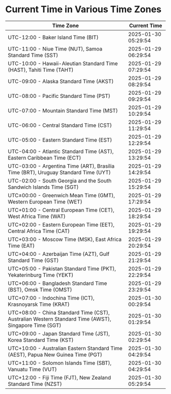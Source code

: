 # Current Time in Various Time Zones

| Time Zone | Current Time |
|-----------|--------------|
| UTC-12:00 - Baker Island Time (BIT) | 2025-01-30 05:29:54 |
| UTC-11:00 - Niue Time (NUT), Samoa Standard Time (SST) | 2025-01-29 06:29:54 |
| UTC-10:00 - Hawaii-Aleutian Standard Time (HAST), Tahiti Time (TAHT) | 2025-01-29 07:29:54 |
| UTC-09:00 - Alaska Standard Time (AKST) | 2025-01-29 08:29:54 |
| UTC-08:00 - Pacific Standard Time (PST) | 2025-01-29 09:29:54 |
| UTC-07:00 - Mountain Standard Time (MST) | 2025-01-29 10:29:54 |
| UTC-06:00 - Central Standard Time (CST) | 2025-01-29 11:29:54 |
| UTC-05:00 - Eastern Standard Time (EST) | 2025-01-29 12:29:54 |
| UTC-04:00 - Atlantic Standard Time (AST), Eastern Caribbean Time (ECT) | 2025-01-29 13:29:54 |
| UTC-03:00 - Argentina Time (ART), Brasília Time (BRT), Uruguay Standard Time (UYT) | 2025-01-29 14:29:54 |
| UTC-02:00 - South Georgia and the South Sandwich Islands Time (SGT) | 2025-01-29 15:29:54 |
| UTC±00:00 - Greenwich Mean Time (GMT), Western European Time (WET) | 2025-01-29 17:29:54 |
| UTC+01:00 - Central European Time (CET), West Africa Time (WAT) | 2025-01-29 18:29:54 |
| UTC+02:00 - Eastern European Time (EET), Central Africa Time (CAT) | 2025-01-29 19:29:54 |
| UTC+03:00 - Moscow Time (MSK), East Africa Time (EAT) | 2025-01-29 20:29:54 |
| UTC+04:00 - Azerbaijan Time (AZT), Gulf Standard Time (GST) | 2025-01-29 21:29:54 |
| UTC+05:00 - Pakistan Standard Time (PKT), Yekaterinburg Time (YEKT) | 2025-01-29 22:29:54 |
| UTC+06:00 - Bangladesh Standard Time (BST), Omsk Time (OMST) | 2025-01-29 23:29:54 |
| UTC+07:00 - Indochina Time (ICT), Krasnoyarsk Time (KRAT) | 2025-01-30 00:29:54 |
| UTC+08:00 - China Standard Time (CST), Australian Western Standard Time (AWST), Singapore Time (SGT) | 2025-01-30 01:29:54 |
| UTC+09:00 - Japan Standard Time (JST), Korea Standard Time (KST) | 2025-01-30 02:29:54 |
| UTC+10:00 - Australian Eastern Standard Time (AEST), Papua New Guinea Time (PGT) | 2025-01-30 04:29:54 |
| UTC+11:00 - Solomon Islands Time (SBT), Vanuatu Time (VUT) | 2025-01-30 04:29:54 |
| UTC+12:00 - Fiji Time (FJT), New Zealand Standard Time (NZST) | 2025-01-30 05:29:54 |
